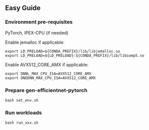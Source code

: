 ## Easy Guide

### Environment pre-requisites
PyTorch, IPEX-CPU (if needed)

Enable jemalloc if applicable:
```
export LD_PRELOAD=${CONDA_PREFIX}/lib/libjemalloc.so
export LD_PRELOAD=${LD_PRELOAD}:${CONDA_PREFIX}/lib/libiomp5.so
```
Enable AVX512_CORE_AMX if applicable:
```
export DNNL_MAX_CPU_ISA=AVX512_CORE_AMX
export ONEDNN_MAX_CPU_ISA=AVX512_CORE_AMX
```

### Prepare gen-efficientnet-pytorch
```
bash set_env.sh
```

### Run workloads
```
bash run_xxx.sh
```